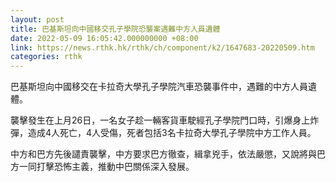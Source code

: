 ```yaml
---
layout: post
title: 巴基斯坦向中國移交孔子學院恐襲案遇難中方人員遺體
date: 2022-05-09 16:05:42.000000000 +08:00
link: https://news.rthk.hk/rthk/ch/component/k2/1647683-20220509.htm
categories: rthk
---
```


巴基斯坦向中國移交在卡拉奇大學孔子學院汽車恐襲事件中，遇難的中方人員遺體。

襲擊發生在上月26日，一名女子趁一輛客貨車駛經孔子學院門口時，引爆身上炸彈，造成4人死亡，4人受傷，死者包括3名卡拉奇大學孔子學院中方工作人員。

中方和巴方先後譴責襲擊，中方要求巴方徹查，緝拿兇手，依法嚴懲，又說將與巴方一同打擊恐怖主義，推動中巴關係深入發展。

